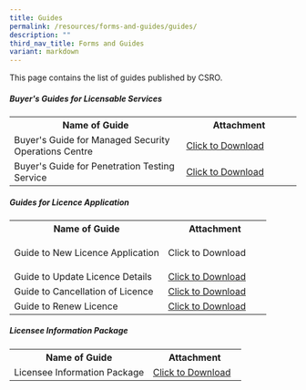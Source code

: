 ```yaml
---
title: Guides
permalink: /resources/forms-and-guides/guides/
description: ""
third_nav_title: Forms and Guides
variant: markdown
---
```

This page contains the list of guides published by CSRO.

##### Buyer's Guides for Licensable Services
<table>
<tbody><tr>
	<th width="60%"><b>Name of Guide</b></th>
	<th width="40%"><b>Attachment</b></th>
</tr>
<tr>
	<td>Buyer's Guide for Managed Security Operations Centre</td>
	<td><a href="/files/guides/buyer's%20guide%20for%20msoc_v1.pdf" download="">Click to Download</a></td>
</tr>
<tr>
	<td>Buyer's Guide for Penetration Testing Service</td>
	<td><a href="/files/guides/buyer's%20guide%20for%20pt_v1.pdf" download="">Click to Download</a></td>
</tr>
</tbody>
</table>


##### Guides for Licence Application
<table>
<tbody><tr>
	<th width="60%"><b>Name of Guide</b></th>
	<th width="40%"><b>Attachment</b></th>
</tr>
<tr>
	<td>Guide to New Licence Application</td>
<td><p href="/files/guides/guide%20to%20new%20licence%20application.pdf" download="">Click to Download</p></td>
</tr>
<tr>
	<td>Guide to Update Licence Details</td>
<td><a href="/files/guides/guide%20to%20update%20licence%20details.pdf" download="">Click to Download</a></td>
</tr>
<tr>
	<td>Guide to Cancellation of Licence</td>
<td><a href="/files/guides/guide%20to%20cancellation%20of%20licence.pdf" download="">Click to Download</a></td>
</tr>
	<tr><td>Guide to Renew Licence </td>
<td><a href="/files/guides/guide%20to%20update%20licence%20details.pdf" download="">Click to Download</a></td>
</tr>
<tr>

</tr>
</tbody>
</table>

##### Licensee Information Package
<table>
<tbody><tr>
	<th width="60%"><b>Name of Guide</b></th>
	<th width="40%"><b>Attachment</b></th>
</tr>
<tr>
	<td>Licensee Information Package</td>
<td><a href="/files/guides/licensee%20information%20package.pdf" download="">Click to Download</a></td>
</tr>
</tbody>
</table>